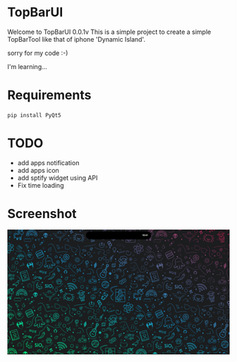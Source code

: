# TopBarUI
Welcome to TopBarUI 0.0.1v
This is a simple project to create a simple TopBarTool
like that of iphone 'Dynamic Island'.

sorry for my code :-)

I'm learning...

# Requirements

`pip install PyQt5 `

# TODO
- add apps notification
- add apps icon
- add sptify widget using API
- Fix time loading

# Screenshot
!['Error'](/screenshot/TopBarUI.jpg)
